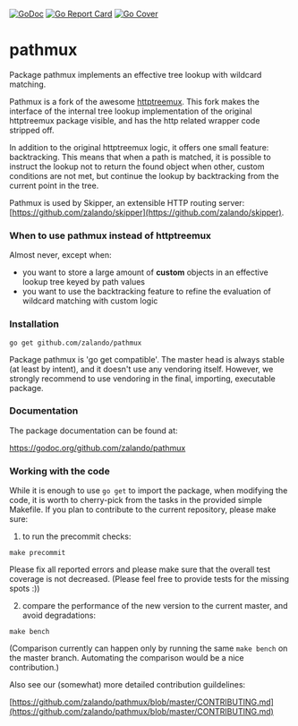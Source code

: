 [![GoDoc](https://godoc.org/github.com/zalando/pathmux?status.svg)](https://godoc.org/github.com/zalando/pathmux)
[![Go Report Card](https://goreportcard.com/badge/github.com/zalando/pathmux)](https://goreportcard.com/report/github.com/zalando/pathmux)
[![Go Cover](https://gocover.io/_badge/github.com/zalando/pathmux)](https://gocover.io/github.com/zalando/pathmux)

# pathmux

Package pathmux implements an effective tree lookup with wildcard matching.

Pathmux is a fork of the awesome [httptreemux](https://github.com/dimfeld/httptreemux). This fork makes the
interface of the internal tree lookup implementation of the original httptreemux package visible, and has the
http related wrapper code stripped off.

In addition to the original httptreemux logic, it offers one small feature: backtracking. This means that when a
path is matched, it is possible to instruct the lookup not to return the found object when other, custom
conditions are not met, but continue the lookup by backtracking from the current point in the tree.

Pathmux is used by Skipper, an extensible HTTP routing server:
[https://github.com/zalando/skipper](https://github.com/zalando/skipper).

### When to use pathmux instead of httptreemux

Almost never, except when:

- you want to store a large amount of **custom** objects in an effective lookup tree keyed by path values
- you want to use the backtracking feature to refine the evaluation of wildcard matching with custom logic

### Installation

```
go get github.com/zalando/pathmux
```

Package pathmux is 'go get compatible'. The master head is always stable (at least by intent), and it doesn't
use any vendoring itself. However, we strongly recommend to use vendoring in the final, importing, executable
package.

### Documentation

The package documentation can be found at:

https://godoc.org/github.com/zalando/pathmux

### Working with the code

While it is enough to use `go get` to import the package, when modifying the code, it is worth to cherry-pick
from the tasks in the provided simple Makefile. If you plan to contribute to the current repository, please make
sure:

1. to run the precommit checks:

```
make precommit
```

Please fix all reported errors and please make sure that the overall test coverage is not decreased. (Please
feel free to provide tests for the missing spots :))

2. compare the performance of the new version to the current master, and avoid degradations:

```
make bench
```

(Comparison currently can happen only by running the same `make bench` on the master branch. Automating the
comparison would be a nice contribution.)

Also see our (somewhat) more detailed contribution guildelines:

[https://github.com/zalando/pathmux/blob/master/CONTRIBUTING.md](https://github.com/zalando/pathmux/blob/master/CONTRIBUTING.md)
